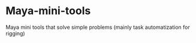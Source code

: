 # Maya-mini-tools
Maya mini tools that solve simple problems (mainly task automatization for rigging)
